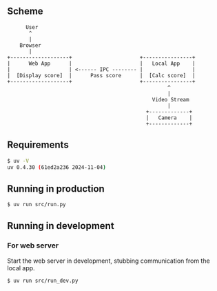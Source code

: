 ## Scheme


```
      User
       ^
       |
    Browser
       |
+-------------------+                      +----------------+
|      Web App      |                      |   Local App    |
|                   | <------ IPC -------- |                |
|  [Display score]  |      Pass score      |  [Calc score]  |
+-------------------+                      +----------------+
                                                    ^
                                                    |
                                               Video Stream
                                                    |
                                             +-------------+
                                             |   Camera    |
                                             +-------------+
```

## Requirements

```sh
$ uv -V
uv 0.4.30 (61ed2a236 2024-11-04)
```

## Running in production

```sh
$ uv run src/run.py
```

## Running in development

### For web server

Start the web server in development, stubbing communication from the local app.

```sh
$ uv run src/run_dev.py
```

